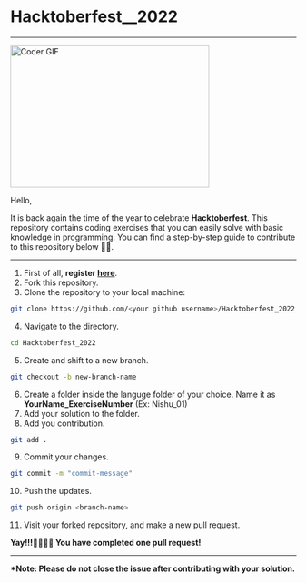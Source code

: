 # Hacktoberfest__2022

<hr>

<img alt="Coder GIF" height=250 width=350 src="https://cdn.dribbble.com/users/1187836/screenshots/6539429/programer.gif" />

Hello,

It is back again the time of the year to celebrate <b>Hacktoberfest</b>. This repository contains coding exercises that you can easily solve with basic knowledge in programming. You can find a step-by-step guide to contribute to this repository below 🌺🌻.

<hr>

1. First of all, <b>register <a href="https://hacktoberfest.com/">here</a></b>.
2. Fork this repository.
3. Clone the repository to your local machine: 
```bash
git clone https://github.com/<your github username>/Hacktoberfest_2022.git
```
4. Navigate to the directory.
```bash
cd Hacktoberfest_2022
```
5. Create and shift to a new branch.
```bash
git checkout -b new-branch-name
```
6. Create a folder inside the languge folder of your choice. Name it as <b>YourName_ExerciseNumber</b> (Ex: Nishu_01)
7. Add your solution to the folder.
8. Add you contribution.
```bash
git add .
```
9. Commit your changes.
```bash
git commit -m "commit-message"
```
10. Push the updates.
```bash
git push origin <branch-name>
```
11. Visit your forked repository, and make a new pull request.

<b>Yay!!!💛✨🎊🎉 You have completed one pull request! 

<hr>

<b>*Note: Please do not close the issue after contributing with your solution.</b>
